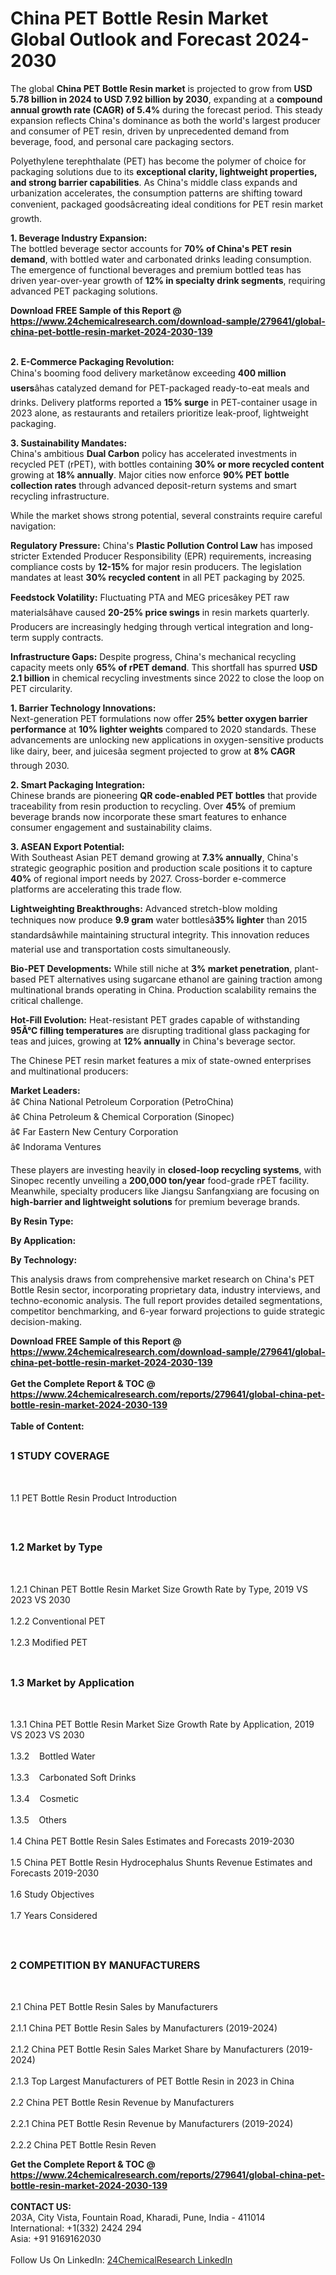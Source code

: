 <h1>China PET Bottle Resin Market Global Outlook and Forecast 2024-2030</h1><p>The global <strong>China PET Bottle Resin market</strong> is projected to grow from <strong>USD 5.78 billion in 2024 to USD 7.92 billion by 2030</strong>, expanding at a <strong>compound annual growth rate (CAGR) of 5.4%</strong> during the forecast period. This steady expansion reflects China's dominance as both the world's largest producer and consumer of PET resin, driven by unprecedented demand from beverage, food, and personal care packaging sectors.</p><p>Polyethylene terephthalate (PET) has become the polymer of choice for packaging solutions due to its <strong>exceptional clarity, lightweight properties, and strong barrier capabilities</strong>. As China's middle class expands and urbanization accelerates, the consumption patterns are shifting toward convenient, packaged goodsâcreating ideal conditions for PET resin market growth.</p><p><strong>1. Beverage Industry Expansion:</strong><br>
The bottled beverage sector accounts for <strong>70% of China's PET resin demand</strong>, with bottled water and carbonated drinks leading consumption. The emergence of functional beverages and premium bottled teas has driven year-over-year growth of <strong>12% in specialty drink segments</strong>, requiring advanced PET packaging solutions.</p><div><b>Download FREE Sample of this Report @ 
            <a href="https://www.24chemicalresearch.com/download-sample/279641/global-china-pet-bottle-resin-market-2024-2030-139">
            https://www.24chemicalresearch.com/download-sample/279641/global-china-pet-bottle-resin-market-2024-2030-139</a></b></div><br><p><strong>2. E-Commerce Packaging Revolution:</strong><br>
China's booming food delivery marketânow exceeding <strong>400 million users</strong>âhas catalyzed demand for PET-packaged ready-to-eat meals and drinks. Delivery platforms reported a <strong>15% surge</strong> in PET-container usage in 2023 alone, as restaurants and retailers prioritize leak-proof, lightweight packaging.</p><p><strong>3. Sustainability Mandates:</strong><br>
China's ambitious <strong>Dual Carbon</strong> policy has accelerated investments in recycled PET (rPET), with bottles containing <strong>30% or more recycled content</strong> growing at <strong>18% annually</strong>. Major cities now enforce <strong>90% PET bottle collection rates</strong> through advanced deposit-return systems and smart recycling infrastructure.</p><p>While the market shows strong potential, several constraints require careful navigation:</p><p><strong>Regulatory Pressure:</strong> China's <strong>Plastic Pollution Control Law</strong> has imposed stricter Extended Producer Responsibility (EPR) requirements, increasing compliance costs by <strong>12-15%</strong> for major resin producers. The legislation mandates at least <strong>30% recycled content</strong> in all PET packaging by 2025.</p><p><strong>Feedstock Volatility:</strong> Fluctuating PTA and MEG pricesâkey PET raw materialsâhave caused <strong>20-25% price swings</strong> in resin markets quarterly. Producers are increasingly hedging through vertical integration and long-term supply contracts.</p><p><strong>Infrastructure Gaps:</strong> Despite progress, China's mechanical recycling capacity meets only <strong>65% of rPET demand</strong>. This shortfall has spurred <strong>USD 2.1 billion</strong> in chemical recycling investments since 2022 to close the loop on PET circularity.</p><p><strong>1. Barrier Technology Innovations:</strong><br>
Next-generation PET formulations now offer <strong>25% better oxygen barrier performance</strong> at <strong>10% lighter weights</strong> compared to 2020 standards. These advancements are unlocking new applications in oxygen-sensitive products like dairy, beer, and juicesâa segment projected to grow at <strong>8% CAGR</strong> through 2030.</p><p><strong>2. Smart Packaging Integration:</strong><br>
Chinese brands are pioneering <strong>QR code-enabled PET bottles</strong> that provide traceability from resin production to recycling. Over <strong>45%</strong> of premium beverage brands now incorporate these smart features to enhance consumer engagement and sustainability claims.</p><p><strong>3. ASEAN Export Potential:</strong><br>
With Southeast Asian PET demand growing at <strong>7.3% annually</strong>, China's strategic geographic position and production scale positions it to capture <strong>40%</strong> of regional import needs by 2027. Cross-border e-commerce platforms are accelerating this trade flow.</p><p><strong>Lightweighting Breakthroughs:</strong> Advanced stretch-blow molding techniques now produce <strong>9.9 gram</strong> water bottlesâ<strong>35% lighter</strong> than 2015 standardsâwhile maintaining structural integrity. This innovation reduces material use and transportation costs simultaneously.</p><p><strong>Bio-PET Developments:</strong> While still niche at <strong>3% market penetration</strong>, plant-based PET alternatives using sugarcane ethanol are gaining traction among multinational brands operating in China. Production scalability remains the critical challenge.</p><p><strong>Hot-Fill Evolution:</strong> Heat-resistant PET grades capable of withstanding <strong>95Â°C filling temperatures</strong> are disrupting traditional glass packaging for teas and juices, growing at <strong>12% annually</strong> in China's beverage sector.</p><p>The Chinese PET resin market features a mix of state-owned enterprises and multinational producers:</p><p><strong>Market Leaders:</strong><br>
â¢ China National Petroleum Corporation (PetroChina)<br>
â¢ China Petroleum &amp; Chemical Corporation (Sinopec)<br>
â¢ Far Eastern New Century Corporation<br>
â¢ Indorama Ventures</p><p>These players are investing heavily in <strong>closed-loop recycling systems</strong>, with Sinopec recently unveiling a <strong>200,000 ton/year</strong> food-grade rPET facility. Meanwhile, specialty producers like Jiangsu Sanfangxiang are focusing on <strong>high-barrier and lightweight solutions</strong> for premium beverage brands.</p><p><strong>By Resin Type:</strong></p><p><strong>By Application:</strong></p><p><strong>By Technology:</strong></p><p>This analysis draws from comprehensive market research on China's PET Bottle Resin sector, incorporating proprietary data, industry interviews, and techno-economic analysis. The full report provides detailed segmentations, competitor benchmarking, and 6-year forward projections to guide strategic decision-making.</p><div><b>Download FREE Sample of this Report @ 
            <a href="https://www.24chemicalresearch.com/download-sample/279641/global-china-pet-bottle-resin-market-2024-2030-139">
            https://www.24chemicalresearch.com/download-sample/279641/global-china-pet-bottle-resin-market-2024-2030-139</a></b></div><br><div><b>Get the Complete Report & TOC @ 
            <a href="https://www.24chemicalresearch.com/reports/279641/global-china-pet-bottle-resin-market-2024-2030-139">
            https://www.24chemicalresearch.com/reports/279641/global-china-pet-bottle-resin-market-2024-2030-139</a></b></div><br>
            <b>Table of Content:</b><p><h2><span style="font-size:16px"><strong>1 STUDY COVERAGE</strong></span></h2><br />
<p>1.1 PET Bottle Resin Product Introduction</p><br />
<h2><span style="font-size:16px"><strong>1.2 Market by Type</strong></span></h2><br />
<p>1.2.1 Chinan PET Bottle Resin Market Size Growth Rate by Type, 2019 VS 2023 VS 2030<br /><br />
1.2.2 Conventional PET&nbsp;&nbsp; &nbsp;<br /><br />
1.2.3 Modified PET<br /><br />
<h2><span style="font-size:16px"><strong>1.3 Market by Application</strong></span></h2><br />
<p>1.3.1 China PET Bottle Resin Market Size Growth Rate by Application, 2019 VS 2023 VS 2030<br /><br />
1.3.2&nbsp;&nbsp; &nbsp;Bottled Water<br /><br />
1.3.3&nbsp;&nbsp; &nbsp;Carbonated Soft Drinks<br /><br />
1.3.4&nbsp;&nbsp; &nbsp;Cosmetic<br /><br />
1.3.5&nbsp;&nbsp; &nbsp;Others<br /><br />
1.4 China PET Bottle Resin Sales Estimates and Forecasts 2019-2030<br /><br />
1.5 China PET Bottle Resin Hydrocephalus Shunts Revenue Estimates and Forecasts 2019-2030<br /><br />
1.6 Study Objectives<br /><br />
1.7 Years Considered</p><br />
<h2><span style="font-size:16px"><strong>2 COMPETITION BY MANUFACTURERS</strong></span></h2><br />
<p>2.1 China PET Bottle Resin Sales by Manufacturers<br /><br />
2.1.1 China PET Bottle Resin Sales by Manufacturers (2019-2024)<br /><br />
2.1.2 China PET Bottle Resin Sales Market Share by Manufacturers (2019-2024)<br /><br />
2.1.3 Top Largest Manufacturers of PET Bottle Resin in 2023 in China<br /><br />
2.2 China PET Bottle Resin Revenue by Manufacturers<br /><br />
2.2.1 China PET Bottle Resin Revenue by Manufacturers (2019-2024)<br /><br />
2.2.2 China PET Bottle Resin Reven</p><div><b>Get the Complete Report & TOC @ 
            <a href="https://www.24chemicalresearch.com/reports/279641/global-china-pet-bottle-resin-market-2024-2030-139">
            https://www.24chemicalresearch.com/reports/279641/global-china-pet-bottle-resin-market-2024-2030-139</a></b></div><br><b>CONTACT US:</b><br>
            203A, City Vista, Fountain Road, Kharadi, Pune, India - 411014<br>
            International: +1(332) 2424 294<br>
            Asia: +91 9169162030 <br><br>
            Follow Us On LinkedIn: <a href="https://www.linkedin.com/company/24chemicalresearch/">24ChemicalResearch LinkedIn</a>